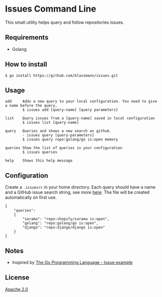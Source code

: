 # Issues Command Line

This small utility helps query and follow repositories issues.

## Requirements

- Golang


## How to install

    $ go install https://github.com/klassmann/issues.git

## Usage

    add     Adds a new query to your local configuration. You need to give a name before the query,
            $ issues add [query-name] [query parameters]

    list	Query issues from a [query-name] saved in local configuration
            $ issues list [query-name]

    query	Queries and shows a new search on github.
            - issues query [query-parameters]
            $ issues query repo:golang/go is:open memory

    queries Show the list of queries in your configuration
            $ issues queries

    help	Shows this help message


## Configuration

Create a `.issuesrc` in your home directory. Each query should have a name and a GitHub issue search string, see more [here](https://developer.github.com/v3/search/#search-issues). The file will be created automatically on first use.

    {
        "queries": 
        {
            "sarama": "repo:shopify/sarama is:open",
            "golang": "repo:golang/go is:open",
            "django": "repo:django/django is:open"
        }
    }


## Notes

- Inspired by [The Go Programming Language - Issue example](https://github.com/adonovan/gopl.io/tree/master/ch4/issues)


## License
[Apache 2.0](LICENSE)
